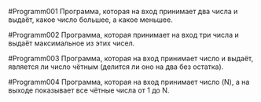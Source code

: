 
#Programm001 
Программа, которая на вход принимает два числа и выдаёт, какое число большее, а какое меньшее.

#Programm002
Программа, которая принимает на вход три числа и выдаёт максимальное из этих чисел.

#Programm003
Программа, которая на вход принимает число и выдаёт, является ли число чётным (делится ли оно на два без остатка).

#Programm004
Программа, которая на вход принимает число (N), а на выходе показывает все чётные числа от 1 до N.
